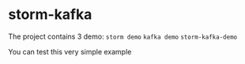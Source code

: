 # storm-kafka
The project contains 3 demo: 
`storm demo` 
`kafka demo` 
`storm-kafka-demo`

You can test this very simple example
